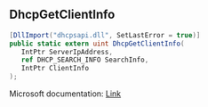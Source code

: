 ## DhcpGetClientInfo

```csharp
[DllImport("dhcpsapi.dll", SetLastError = true)]
public static extern uint DhcpGetClientInfo(
   IntPtr ServerIpAddress,
   ref DHCP_SEARCH_INFO SearchInfo,
   IntPtr ClientInfo
);
```

Microsoft documentation: [Link](https://learn.microsoft.com/en-us/windows/win32/api/dhcpsapi/nf-dhcpsapi-dhcpgetclientinfo)
